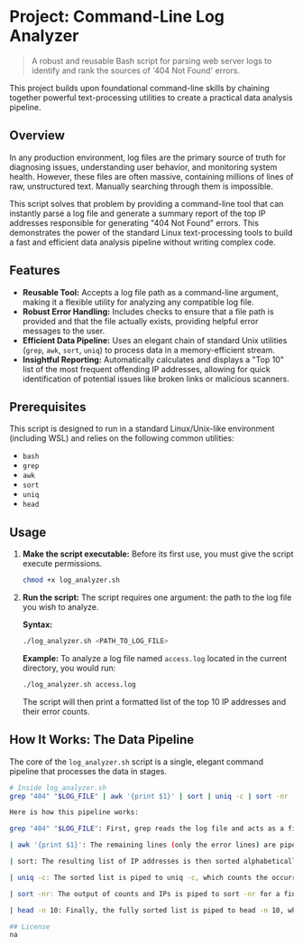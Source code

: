 # Project: Command-Line Log Analyzer

> A robust and reusable Bash script for parsing web server logs to identify and rank the sources of '404 Not Found' errors.

This project builds upon foundational command-line skills by chaining together powerful text-processing utilities to create a practical data analysis pipeline.

## Overview

In any production environment, log files are the primary source of truth for diagnosing issues, understanding user behavior, and monitoring system health. However, these files are often massive, containing millions of lines of raw, unstructured text. Manually searching through them is impossible.

This script solves that problem by providing a command-line tool that can instantly parse a log file and generate a summary report of the top IP addresses responsible for generating "404 Not Found" errors. This demonstrates the power of the standard Linux text-processing tools to build a fast and efficient data analysis pipeline without writing complex code.

## Features

* **Reusable Tool:** Accepts a log file path as a command-line argument, making it a flexible utility for analyzing any compatible log file.
* **Robust Error Handling:** Includes checks to ensure that a file path is provided and that the file actually exists, providing helpful error messages to the user.
* **Efficient Data Pipeline:** Uses an elegant chain of standard Unix utilities (`grep`, `awk`, `sort`, `uniq`) to process data in a memory-efficient stream.
* **Insightful Reporting:** Automatically calculates and displays a "Top 10" list of the most frequent offending IP addresses, allowing for quick identification of potential issues like broken links or malicious scanners.

## Prerequisites

This script is designed to run in a standard Linux/Unix-like environment (including WSL) and relies on the following common utilities:
* `bash`
* `grep`
* `awk`
* `sort`
* `uniq`
* `head`

## Usage

1.  **Make the script executable:**
    Before its first use, you must give the script execute permissions.
    ```bash
    chmod +x log_analyzer.sh
    ```

2.  **Run the script:**
    The script requires one argument: the path to the log file you wish to analyze.

    **Syntax:**
    ```bash
    ./log_analyzer.sh <PATH_TO_LOG_FILE>
    ```

    **Example:**
    To analyze a log file named `access.log` located in the current directory, you would run:
    ```bash
    ./log_analyzer.sh access.log
    ```
    The script will then print a formatted list of the top 10 IP addresses and their error counts.

## How It Works: The Data Pipeline

The core of the `log_analyzer.sh` script is a single, elegant command pipeline that processes the data in stages.

```bash
# Inside log_analyzer.sh
grep "404" "$LOG_FILE" | awk '{print $1}' | sort | uniq -c | sort -nr | head -n 10

Here is how this pipeline works:

grep "404" "$LOG_FILE": First, grep reads the log file and acts as a filter, keeping only the lines that contain the "404" status code.

| awk '{print $1}': The remaining lines (only the error lines) are piped to awk, which extracts only the first column—the IP address—from each line.

| sort: The resulting list of IP addresses is then sorted alphabetically. This places all identical IPs next to each other, which is required for uniq to work correctly.

| uniq -c: The sorted list is piped to uniq -c, which counts the occurrences of each unique IP address and prepends the count to the line.

| sort -nr: The output of counts and IPs is piped to sort -nr for a final sorting. -n sorts numerically, and -r sorts in reverse (descending) order, placing the highest counts at the top.

| head -n 10: Finally, the fully sorted list is piped to head -n 10, which gives us only the top 10 lines of the output, completing our report.

## License
na